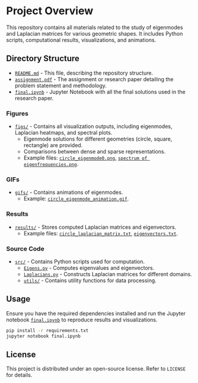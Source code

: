 # Project Overview

This repository contains all materials related to the study of eigenmodes and Laplacian matrices for various geometric shapes. It includes Python scripts, computational results, visualizations, and animations.

## Directory Structure

- [`README.md`](README.md) - This file, describing the repository structure.
- [`assignment.pdf`](assignment.pdf) - The assignment or research paper detailing the problem statement and methodology.
- [`final.ipynb`](final.ipynb) - Jupyter Notebook with all the final solutions used in the research paper.

### Figures
- [`figs/`](figs) - Contains all visualization outputs, including eigenmodes, Laplacian heatmaps, and spectral plots.
  - Eigenmode solutions for different geometries (circle, square, rectangle) are provided.
  - Comparisons between dense and sparse representations.
  - Example files: [`circle_eigenmode0.png`](figs/circle_eigenmode0.png), [`spectrum of eigenfrequencies.png`](figs/spectrum%20of%20eigenfrequencies.png).

### GIFs
- [`gifs/`](gifs) - Contains animations of eigenmodes.
  - Example: [`circle_eigenmode_animation.gif`](gifs/circle_eigenmode_animation.gif).

### Results
- [`results/`](results) - Stores computed Laplacian matrices and eigenvectors.
  - Example files: [`circle_laplacian_matrix.txt`](results/circle_laplacian_matrix.txt), [`eigenvectors.txt`](results/eigenvectors.txt).

### Source Code
- [`src/`](src) - Contains Python scripts used for computation.
  - [`Eigens.py`](src/Eigens.py) - Computes eigenvalues and eigenvectors.
  - [`Laplacians.py`](src/Laplacians.py) - Constructs Laplacian matrices for different domains.
  - [`utils/`](src/utils) - Contains utility functions for data processing.

## Usage
Ensure you have the required dependencies installed and run the Jupyter notebook [`final.ipynb`](final.ipynb) to reproduce results and visualizations.

```bash
pip install -r requirements.txt
jupyter notebook final.ipynb
```

## License
This project is distributed under an open-source license. Refer to `LICENSE` for details.